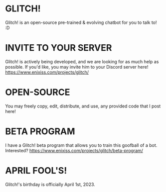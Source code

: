 # GLITCH!
Glitch! is an open-source pre-trained &amp; evolving chatbot for you to talk to! :D

# INVITE TO YOUR SERVER

Glitch! is actively being developed, and we are looking for as much help as possible. If you'd like, you may invite him to your Discord server here! https://www.enixiss.com/projects/glitch/

# OPEN-SOURCE

You may freely copy, edit, distribute, and use, any provided code that I post here!

# BETA PROGRAM

I have a Glitch! beta program that allows you to train this goofball of a bot. Interested?
https://www.enixiss.com/projects/glitch/beta-program/

# APRIL FOOL'S!

Glitch!'s birthday is officially April 1st, 2023. 
